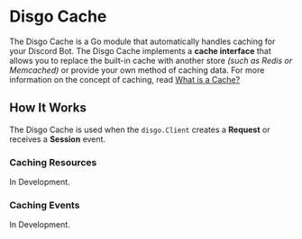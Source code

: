 # Disgo Cache

The Disgo Cache is a Go module that automatically handles caching for your Discord Bot. The Disgo Cache implements a **cache interface** that allows you to replace the built-in cache with another store _(such as Redis or Memcached)_ or provide your own method of caching data. For more information on the concept of caching, read [What is a Cache?](/_contribution/concepts/CACHE.md)

## How It Works

The Disgo Cache is used when the `disgo.Client` creates a **Request** or receives a **Session** event. 

### Caching Resources

In Development.

### Caching Events

In Development.